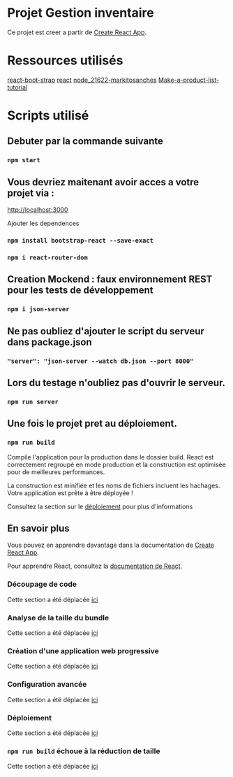 # Projet Gestion inventaire

Ce projet est creer a partir de [Create React App](https://github.com/facebook/create-react-app).

# Ressources utilisés

[react-boot-strap](https://react-bootstrap.github.io/)
[react](https://fr.reactjs.org/)
[node_21622-markitosanches](https://github.com/markitosanches/node_21622)
[Make-a-product-list-tutorial](https://www.youtube.com/watch?v=0UNNThVWXr0&t=4472s)



# Scripts utilisé

## Debuter par la commande suivante

### `npm start`


## Vous devriez maitenant avoir acces a votre projet via :

 [http://localhost:3000](http://localhost:3000) 

Ajouter les dependences 

### `npm install bootstrap-react --save-exact`

### `npm i react-router-dom`

## Creation Mockend : faux environnement REST pour les tests de développement

### `npm i json-server`

## Ne pas oubliez d'ajouter le script du serveur dans package.json

### `"server": "json-server --watch db.json --port 8000"`

## Lors du testage n'oubliez pas d'ouvrir le serveur.

### `npm run server`


## Une fois le projet pret au déploiement.

### `npm run build`

Compile l'application pour la production dans le dossier build.
React est correctement regroupé en mode production et la construction est optimisée pour de meilleures performances.

La construction est minifiée et les noms de fichiers incluent les hachages.
Votre application est prête à être déployée !

Consultez la section sur le [déploiement](https://facebook.github.io/create-react-app/docs/deployment) pour plus d'informations


## En savoir plus

Vous pouvez en apprendre davantage dans la documentation de [Create React App](https://facebook.github.io/create-react-app/docs/getting-started).

Pour apprendre React, consultez la [documentation de React](https://reactjs.org/).

### Découpage de code

Cette section a été déplacée [ici](https://facebook.github.io/create-react-app/docs/code-splitting)

### Analyse de la taille du bundle

Cette section a été déplacée [ici](https://facebook.github.io/create-react-app/docs/analyzing-the-bundle-size)

### Création d'une application web progressive

Cette section a été déplacée [ici](https://facebook.github.io/create-react-app/docs/making-a-progressive-web-app)

### Configuration avancée

Cette section a été déplacée [ici](https://facebook.github.io/create-react-app/docs/advanced-configuration)

### Déploiement
Cette section a été déplacée [ici](https://facebook.github.io/create-react-app/docs/deployment)

### `npm run build` échoue à la réduction de taille

Cette section a été déplacée [ici](https://facebook.github.io/create-react-app/docs/troubleshooting#npm-run-build-fails-to-minify)
